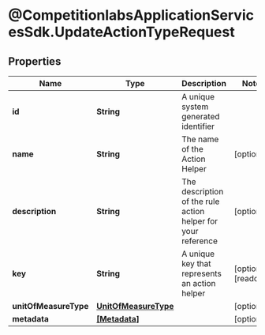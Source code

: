 # @CompetitionlabsApplicationServicesSdk.UpdateActionTypeRequest

## Properties

Name | Type | Description | Notes
------------ | ------------- | ------------- | -------------
**id** | **String** | A unique system generated identifier | 
**name** | **String** | The name of the Action Helper | [optional] 
**description** | **String** | The description of the rule action helper for your reference | [optional] 
**key** | **String** | A unique key that represents an action helper | [optional] [readonly] 
**unitOfMeasureType** | [**UnitOfMeasureType**](UnitOfMeasureType.md) |  | [optional] 
**metadata** | [**[Metadata]**](Metadata.md) |  | [optional] 


